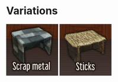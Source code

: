 # Variations
![Image of Screen](images/Shelter-ScrapMetal-Icon.png?raw=true)
![Image of Screen](images/Shelter-Stick-Icon.png?raw=true)
